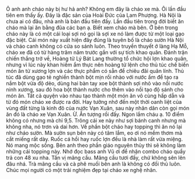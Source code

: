 Ô anh anh cháo này bị hư hả anh? Không em đây là cháo xe mà. Ôi lần đầu tiên em thấy ấy. Đây là đặc sản của Hoài Đức của Lam Phượng. Hà Nội là chưa ai có đâu, nhà anh là bán đầu tiên đấy. Lần đầu tiên trong đời biết ăn cháo mà lại ăn bằng đũa các bạn ạ. Biết xem cháo mà bên. Ở bên trong cháo này là có một cái loại sợi nó gọi là sợi xe nó làm được từ một loại gạo đặc biệt. Cái món này xuất hiện đây đúng là tuyên bố là cháo sườn Hà Nội và cháo canh không có cửa so sánh luôn. Theo truyền thuyết ở làng Hạ Mỗ, cháo xe đã có từ hàng trăm năm trước gắn với sự tích khao quân. Đánh trận chiến thắng trở về, Hoàng tử Lý Bát Lang thường tổ chức hội lợn khao quân, nhưng vì lúc này khan hiếm ẩm thực nên hoàng tử lệnh cho thủ túc chế biến món ăn từ xương lợn và các thực phẩm có sẵn để chiêu đãi quân lính. Thủ túc đã dùng gạo tẻ nghiền thành bột mịn rồi nhào với nước ấm để tạo ra nắm bột vừa độ dẻo, dùng hai bàn tay xoe bột thành sợi nhỏ vào nồi nước ninh xương, sau đó hoa bột thành nước cho thêm vào nồi tạo độ sánh cho món ăn. Tất cả quyện vào nhau tạo thành một món ăn vô cùng hấp dẫn và từ đó món cháo xe được ra đời. Hay tưởng nhớ đến một thời oanh liệt của vùng đất từng là kinh đô của nước Vạn Xuân, sau này nhân dân còn gọi món ăn đó là cháo xe Vạn Xuân. Ừ. Ấn tượng rồi đấy. Ngon lắm cháu ạ. 10 điểm không có nhưng mà chỉ 9,5. Trông cái xe này như sợi bánh canh nhưng mà không nha, nó trơn và dai hơn. Về phần bột cháo hay topping thì ăn nó lại như cháo sườn. Mà sườn sụn bên này có tâm lắm, eo ơi nó mềm thơm mà cắt miếng rất dày. Ruốc cá hồi hay ruốc lợn đều là nhà làm rất vừa miệng. Nó mang mộc sống. Bên anh theo phần giáo nguyên thủy thì sẽ không làm những cái topping này. Nhớ đọc bass anh Vũ ơi để nhận combo cháo quẩy trả con 48 xu nha. Tần vị mãng cầu. Mãng cầu tươi đấy, chứ không sên lên đâu nhá. Trà mãng cầu và cà phê muối bên anh là không có đối thủ luôn. Chúc mọi người có một trải nghiệm đẹp tại cháo xe nghệ nhân.